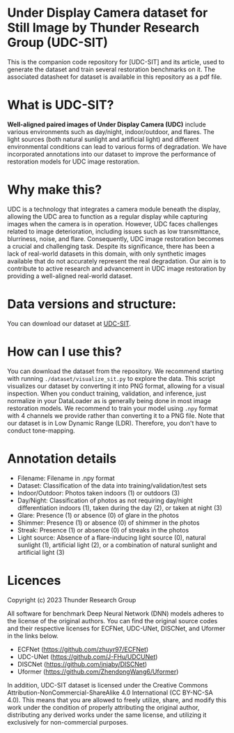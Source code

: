 # Under Display Camera dataset for Still Image by Thunder Research Group (UDC-SIT)

This is the companion code repository for [UDC-SIT] and its article, used to generate the dataset and train several restoration benchmarks on it. The associated datasheet for dataset is available in this repository as a pdf file.

# What is UDC-SIT?
**Well-aligned paired images of Under Display Camera (UDC)** include various environments such as day/night, indoor/outdoor, and flares. The light sources (both natural sunlight and artificial light) and different environmental conditions can lead to various forms of degradation. We have incorporated annotations into our dataset to improve the performance of restoration models for UDC image restoration.


# Why make this?
UDC is a technology that integrates a camera module beneath the display, allowing the UDC area to function as a regular display while capturing images when the camera is in operation. However, UDC faces challenges related to image deterioration, including issues such as low transmittance, blurriness, noise, and flare. Consequently, UDC image restoration becomes a crucial and challenging task. Despite its significance, there has been a lack of real-world datasets in this domain, with only synthetic images available that do not accurately represent the real degradation. Our aim is to contribute to active research and advancement in UDC image restoration by providing a well-aligned real-world dataset.


# Data versions and structure:
You can download our dataset at [UDC-SIT](https://www.dropbox.com/s/9j0v2nnvr0eo91g/UDC-SIT.tar.gz?dl=0).


# How can I use this?
You can download the dataset from the repository. We recommend starting with running `./dataset/visualize_sit.py` to explore the data. This script visualizes our dataset by converting it into PNG format, allowing for a visual inspection. When you conduct training, validation, and inference, just normalize in your DataLoader as is generally being done in most image restoration models. We recommend to train your model using `.npy` format with 4 channels we provide rather than converting it to a PNG file. Note that our dataset is in Low Dynamic Range (LDR). Therefore, you don't have to conduct tone-mapping.


# Annotation details
- Filename: Filename in .npy format
- Dataset: Classification of the data into training/validation/test sets
- Indoor/Outdoor: Photos taken indoors (1) or outdoors (3)
- Day/Night: Classification of photos as not requiring day/night differentiation indoors (1), taken during the day (2), or taken at night (3)
- Glare: Presence (1) or absence (0) of glare in the photos
- Shimmer: Presence (1) or absence (0) of shimmer in the photos
- Streak: Presence (1) or absence (0) of streaks in the photos
- Light source: Absence of a flare-inducing light source (0), natural sunlight (1), artificial light (2), or a combination of natural sunlight and artificial light (3)


# Licences 
Copyright (c) 2023 Thunder Research Group

All software for benchmark Deep Neural Network (DNN) models adheres to the license of the original authors. You can find the original source codes and their respective licenses for ECFNet, UDC-UNet, DISCNet, and Uformer in the links below.
- ECFNet (https://github.com/zhuyr97/ECFNet)
- UDC-UNet (https://github.com/J-FHu/UDCUNet)
- DISCNet (https://github.com/jnjaby/DISCNet)
- Uformer (https://github.com/ZhendongWang6/Uformer)

In addition, UDC-SIT dataset is licensed under the Creative Commons Attribution-NonCommercial-ShareAlike 4.0 International (CC BY-NC-SA 4.0). This means that you are allowed to freely utilize, share, and modify this work under the condition of properly attributing the original author, distributing any derived works under the same license, and utilizing it exclusively for non-commercial purposes.

